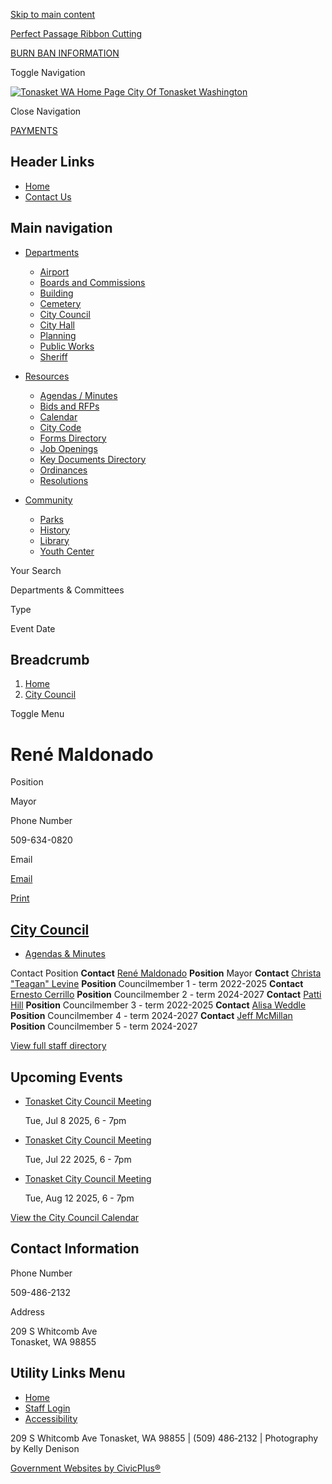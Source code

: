 [Skip to main content](https://www.tonasketwa.gov/citycouncil/directory-listing/rene-maldonado/)

[Perfect Passage Ribbon Cutting](https://www.tonasketwa.gov/city-hall/page/perfect-passage-ribbon-cutting)

[BURN BAN INFORMATION](https://www.tonasketwa.gov/home-page/page/burn-ban-information)

Toggle Navigation

[![Tonasket WA Home Page](https://www.tonasketwa.gov/sites/g/files/vyhlif12661/files/logo.png) City Of Tonasket Washington](https://www.tonasketwa.gov)

Close Navigation

[PAYMENTS](https://www.invoicecloud.com/portal/%28S%28jibmbu4cjx20vwt4pdaibvhi%29%29/2/Site.aspx?G=853ff3fc-1357-4f4d-858d-c57d08212563 "(opens in a new window)")

## Header Links

- [Home](https://www.tonasketwa.gov)
- [Contact Us](https://www.tonasketwa.gov/contact-us)

## Main navigation

- [Departments](https://www.tonasketwa.gov/departments)
  
  - [Airport](https://www.tonasketwa.gov/airport)
  - [Boards and Commissions](https://www.tonasketwa.gov/bc)
  - [Building](https://www.tonasketwa.gov/building)
  - [Cemetery](https://www.tonasketwa.gov/cemetery)
  - [City Council](https://www.tonasketwa.gov/citycouncil)
  - [City Hall](https://www.tonasketwa.gov/city-hall)
  - [Planning](https://www.tonasketwa.gov/planning)
  - [Public Works](https://www.tonasketwa.gov/publicworks)
  - [Sheriff](https://www.tonasketwa.gov/sheriff)
- [Resources](https://www.tonasketwa.gov/resource-center)
  
  - [Agendas / Minutes](https://www.tonasketwa.gov/meetings)
  - [Bids and RFPs](https://www.tonasketwa.gov/rfps)
  - [Calendar](https://www.tonasketwa.gov/calendar)
  - [City Code](https://www.codepublishing.com/WA/Tonasket " (opens in a new window)")
  - [Forms Directory](https://www.tonasketwa.gov/forms)
  - [Job Openings](https://www.tonasketwa.gov/jobs)
  - [Key Documents Directory](https://www.tonasketwa.gov/document-library)
  - [Ordinances](https://www.tonasketwa.gov/ordinances)
  - [Resolutions](https://www.tonasketwa.gov/resolutions)
- [Community](https://www.tonasketwa.gov/community)
  
  - [Parks](https://www.tonasketwa.gov/community/page/tonasket-parks)
  - [History](https://www.tonasketwa.gov/community/page/history)
  - [Library](https://www.tonasketwa.gov/community/page/tonasket-library)
  - [Youth Center](https://www.tonasketwa.gov/community/page/youth-center)

Your Search

Departments &amp; Committees

Type

Event Date

## Breadcrumb

1. [Home](https://www.tonasketwa.gov)
2. [City Council](https://www.tonasketwa.gov/citycouncil)

Toggle Menu

# René Maldonado

Position

Mayor

Phone Number

509-634-0820

Email

[Email](https://www.tonasketwa.gov/email-contact/node/2181/field_email "Email René Maldonado (opens in a new window)")

[Print](https://www.tonasketwa.gov/print/pdf/node/2181)

## [City Council](https://www.tonasketwa.gov/citycouncil)

- [Agendas &amp; Minutes](https://tonasketwa-staging.civicpluswebopen.com/meetings?field_smart_date_value_1=&field_smart_date_end_value=&combine=&department=All&boards-commissions=98 "(opens in a new window)")

Contact Position **Contact** [René Maldonado](https://www.tonasketwa.gov/citycouncil/directory-listing/rene-maldonado) **Position** Mayor **Contact** [Christa "Teagan" Levine](https://www.tonasketwa.gov/citycouncil/directory-listing/christa-teagan-levine) **Position** Councilmember 1 - term 2022-2025 **Contact** [Ernesto Cerrillo](https://www.tonasketwa.gov/citycouncil/directory-listing/ernesto-cerrillo) **Position** Councilmember 2 - term 2024-2027 **Contact** [Patti Hill](https://www.tonasketwa.gov/citycouncil/directory-listing/patti-hill) **Position** Councilmember 3 - term 2022-2025 **Contact** [Alisa Weddle](https://www.tonasketwa.gov/citycouncil/directory-listing/alisa-weddle) **Position** Councilmember 4 - term 2024-2027 **Contact** [Jeff McMillan](https://www.tonasketwa.gov/citycouncil/directory-listing/jeff-mcmillan) **Position** Councilmember 5 - term 2024-2027

[View full staff directory](https://www.tonasketwa.gov/directory)

## Upcoming Events

- [Tonasket City Council Meeting](https://www.tonasketwa.gov/citycouncil/meeting/tonasket-city-council-meeting-72)
  
  Tue, Jul 8 2025, 6 - 7pm
- [Tonasket City Council Meeting](https://www.tonasketwa.gov/citycouncil/meeting/tonasket-city-council-meeting-73)
  
  Tue, Jul 22 2025, 6 - 7pm
- [Tonasket City Council Meeting](https://www.tonasketwa.gov/citycouncil/meeting/tonasket-city-council-meeting-74)
  
  Tue, Aug 12 2025, 6 - 7pm

[View the City Council Calendar](https://www.tonasketwa.gov/calendar?boards-commissions=98)

## Contact Information

Phone Number

509-486-2132

Address

209 S Whitcomb Ave  
Tonasket, WA 98855

## Utility Links Menu

- [Home](https://www.tonasketwa.gov)
- [Staff Login](https://www.tonasketwa.gov/login?current=%2Fcitycouncil%2Fmeeting%2Ftonasket-city-council-zoom)
- [Accessibility](https://www.tonasketwa.gov/city-hall/page/website-accessibility)

209 S Whitcomb Ave Tonasket, WA 98855 | (509) 486‑2132 | Photography by Kelly Denison

[Government Websites by CivicPlus®](https://www.civicplus.com "(opens in a new window)")